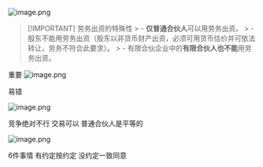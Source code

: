 ![image.png](https://raw.githubusercontent.com/SAMLAY-c/obsidian-photos/university/img/20250521153734850.png)

> [!IMPORTANT] 劳务出资的特殊性
    > - **仅普通合伙人**可以用劳务出资。
    > - 股东不能用劳务出资（股东以非货币财产出资，必须可用货币估价并可依法转让，劳务不符合此要求）。
    > - 有限合伙企业中的**有限合伙人也不能**用劳务出资。


重要
![image.png](https://raw.githubusercontent.com/SAMLAY-c/obsidian-photos/university/img/20250521163825922.png)

易错

![image.png](https://raw.githubusercontent.com/SAMLAY-c/obsidian-photos/university/img/20250521163954199.png)


竞争绝对不行
交易可以
普通合伙人是平等的

![image.png](https://raw.githubusercontent.com/SAMLAY-c/obsidian-photos/university/img/20250521164535227.png)



6件事情
有约定按约定
没约定一致同意